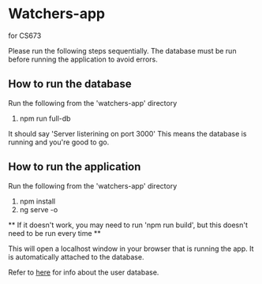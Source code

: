 # Watchers-app

for CS673

Please run the following steps sequentially. 
The database must be run before running the application to avoid errors.
## How to run the database 

Run the following from the 'watchers-app' directory
1. npm run full-db

It should say 'Server listerining on port 3000'
This means the database is running and you're good to go.

## How to run the application

Run the following from the 'watchers-app' directory 
1. npm install
2. ng serve -o

** If it doesn't work, you may need to run 'npm run build', but this doesn't need to be run every time **

This will open a localhost window in your browser that is running the app. 
It is automatically attached to the database.

Refer to [here](user-data-design.md) for info about the user database.